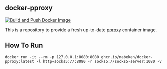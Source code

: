 ## docker-pproxy

[![Build and Push Docker Image](https://github.com/nabeken/docker-pproxy/actions/workflows/docker-build.yml/badge.svg?branch=main)](https://github.com/nabeken/docker-pproxy/actions/workflows/docker-build.yml)

This is a repository to provide a fresh up-to-date [pproxy](https://github.com/qwj/python-proxy) container image.

## How To Run

```console
docker run -it --rm -p 127.0.0.1:8080:8080 ghcr.io/nabeken/docker-pproxy:latest -l http+socks5://:8080 -r socks5://socks5-server:1080 -v
```
